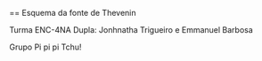 == Esquema da fonte de Thevenin

Turma ENC-4NA
Dupla: Jonhnatha Trigueiro e Emmanuel Barbosa

Grupo Pi pi pi Tchu!
